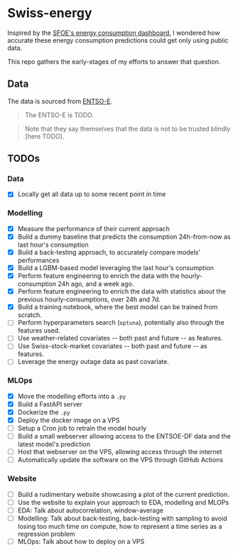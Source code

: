 # Swiss-energy

Inspired by the [SFOE's energy consumption dashboard](https://www.energiedashboard.admin.ch/strom/stromverbrauch), I wondered how accurate these energy consumption predictions could get only using public data.

This repo gathers the early-stages of my efforts to answer that question.

## Data

The data is sourced from [ENTSO-E](https://transparency.entsoe.eu/load-domain/r2/totalLoadR2/show?name=&defaultValue=true&viewType=TABLE&areaType=BZN&atch=false&dateTime.dateTime=08.12.2022+00:00|CET|DAY&biddingZone.values=CTY|10YCH-SWISSGRIDZ!BZN|10YCH-SWISSGRIDZ&dateTime.timezone=CET_CEST&dateTime.timezone_input=CET+(UTC+1)+/+CEST+(UTC+2)).

> The ENTSO-E is TODO.

> Note that they say themselves that the data is not to be trusted blindly [here TODO].


## TODOs

### Data
- [x] Locally get all data up to some recent point in time 

### Modelling
- [x] Measure the performance of their current approach
- [x] Build a dummy baseline that predicts the consumption 24h-from-now as last hour's consumption
- [x] Build a back-testing approach, to accurately compare models' performances
- [x] Build a LGBM-based model leveraging the last hour's consumption
- [x] Perform feature engineering to enrich the data with the hourly-consumption 24h ago, and a week ago.
- [x] Perform feature engineering to enrich the data with statistics about the previous hourly-consumptions, over 24h and 7d.
- [x] Build a training notebook, where the best model can be trained from scratch.
- [ ] Perform hyperparameters search (`optuna`), potentially also through the features used.
- [ ] Use weather-related covariates -- both past and future -- as features.
- [ ] Use Swiss-stock-market covariates -- both past and future -- as features.
- [ ] Leverage the energy outage data as past covariate.

### MLOps

- [x] Move the modelling efforts into a `.py`
- [x] Build a FastAPI server
- [x] Dockerize the `.py`
- [x] Deploy the docker image on a VPS
- [ ] Setup a Cron job to retrain the model hourly
- [ ] Build a small webserver allowing access to the ENTSOE-DF data and the latest model's prediction
- [ ] Host that webserver on the VPS, allowing access through the internet
- [ ] Automatically update the software on the VPS through GitHub Actions

### Website

- [ ] Build a rudimentary website showcasing a plot of the current prediction.
- [ ] Use the website to explain your approach to EDA, modelling and MLOPs
- [ ] EDA: Talk about autocorrelation, window-average
- [ ] Modelling: Talk about back-testing, back-testing with sampling to avoid losing too much time on compute, how to represent a time series as a regression problem
- [ ] MLOps: Talk about how to deploy on a VPS